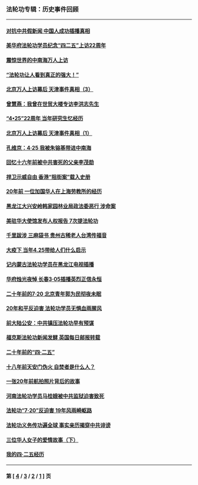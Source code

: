 ### 法轮功专辑：历史事件回顾
---
#### [对抗中共假新闻 中国人成功插播真相](../../pages/nf5793/n12910618.md?05170430) 
#### [美华府法轮功学员纪念“四二五”上访22周年](../../pages/nf5793/n12904445.md?05170430) 
#### [震惊世界的中南海万人上访](../../pages/nf5793/n12903976.md?05170430) 
#### [“法轮功让人看到真正的强大！”](../../pages/nf5793/n12903195.md?05170430) 
#### [北京万人上访幕后 天津事件真相（3）](../../pages/nf5793/n12902807.md?05170430) 
#### [曾慧燕：我曾在世贸大楼专访李洪志先生](../../pages/nf5793/n12898729.md?05170430) 
#### [“4•25”22周年 当年研究生忆经历](../../pages/nf5793/n12894152.md?05170430) 
#### [北京万人上访幕后 天津事件真相（1）](../../pages/nf5793/n12885174.md?05170430) 
#### [孔维京：4·25 我被朱镕基带进中南海](../../pages/nf5793/n12864987.md?05170430) 
#### [回忆十六年前被中共害死的父亲李茂勋](../../pages/nf5793/n12880270.md?05170430) 
#### [捍卫示威自由 香港“阻街案”载入史册](../../pages/nf5793/n12811245.md?05170430) 
#### [20年前 一位加国华人在上海劳教所的经历](../../pages/nf5793/n12707932.md?05170430) 
#### [黑龙江大兴安岭韩家园林业局政法委恶行 涉命案](../../pages/nf5793/n12622815.md?05170430) 
#### [美驻华大使馆发布人权报告 7次提法轮功](../../pages/nf5793/n12520541.md?05170430) 
#### [千里跋涉 三麻袋书 贵州古稀老人台湾传福音](../../pages/nf5793/n12198750.md?05170430) 
#### [大疫下 当年4.25带给人们什么启示](../../pages/nf5793/n12058565.md?05170430) 
#### [记内蒙古法轮功学员在黑龙江电视插播](../../pages/nf5793/n11699194.md?05170430) 
#### [华府烛光夜悼 长春3·05插播英烈正信永恒](../../pages/nf5793/n11397432.md?05170430) 
#### [二十年前的7·20 北京青年郭为民彻夜未眠](../../pages/nf5793/n11354195.md?05170430) 
#### [20年和平反迫害 法轮功学员无惧血雨腥风](../../pages/nf5793/n11348279.md?05170430) 
#### [前大陆公安：中共镇压法轮功早有预谋](../../pages/nf5793/n11352168.md?05170430) 
#### [福克斯法轮功新闻发酵  英国每日邮报转载](../../pages/nf5793/n11285952.md?05170430) 
#### [二十年前的“四·二五”](../../pages/nf5793/n11207639.md?05170430) 
#### [十八年前天安门伪火 自焚者是什么人？](../../pages/nf5793/n10996556.md?05170430) 
#### [一张20年前航拍照片背后的故事](../../pages/nf5793/n10693797.md?05170430) 
#### [河南法轮功学员马桂娥被中共监狱迫害致死](../../pages/nf5793/n10684974.md?05170430) 
#### [法轮功“7‧20”反迫害 19年风雨崎岖路](../../pages/nf5793/n10570834.md?05170430) 
#### [法轮功义务传功遍全球 事实亲历揭穿中共诽谤](../../pages/nf5793/n10581061.md?05170430) 
#### [三位华人女子的爱情故事（下）](../../pages/nf5793/n10435541.md?05170430) 
#### [我的四·二五经历](../../pages/nf5793/n10347081.md?05170430) 

---
#### 第 [ [4](./4.md?05170430) / [3](./3.md?05170430) / [2](./2.md?05170430) / [1](./1.md?05170430) ] 页
